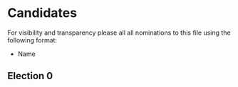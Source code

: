 # Candidates

For visibility and transparency please all all nominations to this file using the following format:

* Name <email>

## Election 0

